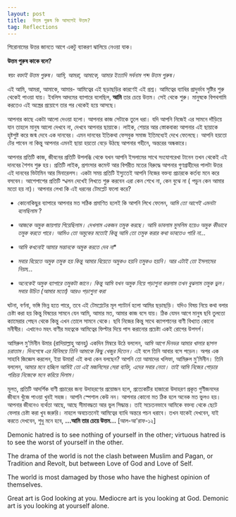 ```yaml
---
layout: post
title:  উত্তম পুরুষ কি আসলেই উত্তম?
tag: Reflections
---
```



 শিরোনামের উত্তর জানতে আগে একটু ব্যাকরণ ঝালিয়ে নেওয়া যাক।

**উত্তম পুরুষ কাকে বলে?**

*স্বয়ং বক্তাই উত্তম পুরুষ। আমি, আমরা, আমাকে, আমার ইত্যাদি সর্বনাম শব্দ উত্তম পুরুষ।*

এই আমি, আমরা, আমাকে, আমার- আমিত্বের এই ছড়াছড়ির কারণেই এই প্রশ্ন। আমিত্বের ব্যাধির প্রাদুর্ভাব সৃষ্টির শুরু থেকেই পাওয়া যায়। ইবলিস আদমের ব্যাপারে বলেছিল, **আমি** তার চেয়ে উত্তম। সেই থেকে শুরু। মানুষকে বিপথগামি করতেও এই অস্ত্রের প্রয়োগে তার পর থেকেই হয়ে আসছে।

আপনার কাছে একটা আলো দেওয়া হলো। আপনার কাজ সেটাকে তুলে ধরা। যদি আপনি নিজেই এর সামনে দাঁড়িয়ে যান তাহলে মানুষ আলো দেখবে না, দেখবে আপনার ছায়াকে। লাইক, শেয়ার আর স্তোকবাক্য আপনার এই ছায়াকে হৃষ্টপুষ্ট করে জন্ম দেবে এক দানবের। এমন দানবের ইতিকথা ফেসবুক সমাজ ইতিমধ্যেই দেখে ফেলেছে। আপনি হয়তো টের পাবেন না কিন্তু আপনার এমনই ছায়া হয়তো বেড়ে উঠছে আপনার গহীনে, অন্তরের অন্ধকারে।

আপনার প্রতিটি কাজ, জীবনের প্রতিটি উপলব্ধি থেকে যখন আপনি ইসলামের সাথে সংযোগরেখা টানেন তখন থেকেই এই দানবের শৈশব শুরু হয়। প্রতিটি লাইক, প্রশংসার কমেন্ট আর বিপরীত মতের বিরুদ্ধে আপনার গুণগ্রাহীদের পালটা উত্তর এই দানবের ভিটামিন আর মিনারেলস। একটা সময় প্রতিটি ইস্যুতেই আপনি নিজের বক্তব্য প্রচারকে কর্তব্য মনে করে বসবেন। আশেপাশের প্রতিটি স্খলন দেখেই লিখতে শুরু করবেন এরা কেন শেখে না, কেন বুঝে না ( পড়ুন কেন আমার মতো হয় না)। আপনার লেখা কি এই ধরনের টেমপ্লেট ফলো করে?

- কোনোকিছুর ব্যাপারে আপনার মত সঠিক প্রমাণিত হলেই কি আপনি লিখে ফেলেন, *আমি তো আগেই এমনটা বলেছিলাম* ?


- *আজকে অমুক জায়গায় গিয়েছিলাম। দেখলাম একজন তমুক করছে। আমি ভাবলাম মুসলিম হয়েও অমুক কীভাবে তমুক করতে পারে। আমিও তো অমুকের মতোই কিন্তু আমি তো তমুক করার কথা ভাবতেও পারি না...*

- *আমি কখনোই আমার সন্তানকে অমুক করতে দেব না**

-  *সবার বিয়েতে অমুক তমুক হয় কিন্তু আমার বিয়েতে অমুকও হয়নি তমুকও হয়নি। আর এটাই তো ইসলামের নিয়ম...*  

-  *অনেকেই অমুক ব্যাপারে তমুকটা জানে। কিন্তু আমি যখন অমুক নিয়ে পড়াশুনা করলাম তখন বুঝলাম তমুক ভুল। সবার উচিত (আমার মতো) আরও পড়াশুনা করা*  

ঘটনা, বর্ণনা, ভঙ্গি ভিন্ন হতে পারে, তবে এই টেমপ্লেটের মূল প্যাটার্ন হলো আমির ছড়াছড়ি। যদিও বিষয় নিয়ে কথা বলার চেষ্টা করা হয় কিন্তু বিষয়ের সামনে যেন আমি, আমার মত, আমার কাজ বসে যায়। ঠিক যেমন আগে মানুষ ছবি তুলতো ক্যামেরার পেছন থেকে কিন্তু এখন তোলে সামনে থেকে। ছবি নিজের  কিন্তু সাথে ক্যাপশানের বাণী বিখ্যাত কোনো মনীষীর। এখানেও মহৎ বাণীর মহত্বকে আমিত্বের ফিল্টার দিয়ে পাস করানোর প্রচেষ্টা একই রোগের উপসর্গ।

আমিরুল মু'মিনীন উমার (রাদিয়াল্লাহু আনহু) একদিন মিম্বরে উঠে বললেন, *আমি আগে দিনভর আমার খালার ছাগল চরাতাম। দিনশেষে এর বিনিময়ে তিনি আমাকে কিছু খেজুর দিতেন।* এই বলে তিনি আবার বসে পড়েন। অপর এক সাহাবি জিজ্ঞেস করলেন, ইয়া উমার! এই কথা কেন বলছেন? আপনি তো আমাদের খলিফা, আমিরুল মু'মিনীন। তিনি বললেন, *আমার মনে হচ্ছিল আমিই তো এই মজলিসের সেরা ব্যক্তি, এদের সবার নেতা। তাই আমি নিজের গোড়ার পরিচয় নিজেকে মনে করিয়ে দিলাম।*

মূলত, প্রতিটি আদর্শিক বাণী প্রচারের জন্য উদাহরণের প্রয়োজন হলে, প্রত্যেকটির হাজারো উদাহরণ প্রকৃত গুণীজনদের জীবনে খুঁজে পাওয়া খুবই সহজ।  আপনি স্পেশাল কেউ নন। আপনার কোনো মত ঠিক হলে অনেক মত ভুলও হয়। আপনার জীবনেও ব্যর্থতা আছে, আছে সীমাবদ্ধতা আর ভুল সিদ্ধান্ত। তাই সচেতনভাবে আমিকে বক্তব্য থেকে ছেটে ফেলার চেষ্টা করা খুব জরুরি। নাহলে অবচেতনেই আমিত্বের ব্যাধি অন্তরে পচন ধরাবে। তখন যাকেই দেখবেন, যাই করতে দেখবেন, শুধু মনে হবে, **...আমি তার চেয়ে উত্তম...** [আল-আ'রাফ-১২]


Demonic hatred is to see nothing of yourself in the other; virtuous hatred is to see the worst of yourself in the other.

The drama of the world is not the clash between Muslim and Pagan, or Tradition and Revolt, but between Love of God and Love of Self.

The world is most damaged by those who have the highest opinion of themselves.

Great art is God looking at you. Mediocre art is you looking at God. Demonic art is you looking at yourself alone.
